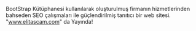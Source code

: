 BootStrap Kütüphanesi kullanılarak oluşturulmuş firmanın hizmetlerinden bahseden SEO çalışmaları ile güçlendirilmiş tanıtıcı bir web sitesi.
"www.elitascam.com" da Yayında!
